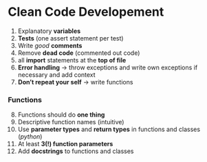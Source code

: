 # Clean Code Developement 

1. Explanatory **variables**
2. **Tests** (one assert statement per test)
3. Write *good* **comments**
4. Remove **dead code** (commented out code) 
5. all **import** statements at the **top of file**
6. **Error handling** &rarr; throw exceptions and write own exceptions if necessary and add context
7. **Don’t repeat your self** &rarr; write functions 
   
### Functions
8. Functions should do **one thing**
9. Descriptive function names (intuitive)
10. Use **parameter types** and **return types** in functions and classes (*python*)
11. At least **3(!) function parameters** 
12. Add **docstrings** to functions and classes 
